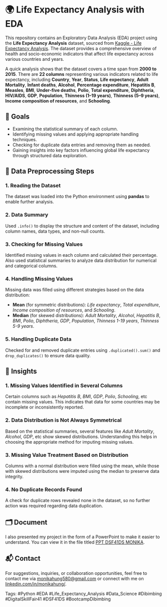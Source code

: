 # 🌍 Life Expectancy Analysis with EDA
This repository contains an Exploratory Data Analysis (EDA) project using the **Life Expectancy Analysis** dataset, sourced from [Kaggle - Life Expectancy Analysis](https://www.kaggle.com/datasets/nailasrivastava/life-expectancy-analysis/data). The dataset provides a comprehensive overview of health and socio-economic indicators that affect life expectancy across various countries and years.

A quick analysis shows that the dataset covers a time span from **2000 to 2015**. There are **22 columns** representing various indicators related to life expectancy, including **Country**, **Year**, **Status**, **Life expectancy**, **Adult Mortality**, **Infant deaths**, **Alcohol**, **Percentage expenditure**, **Hepatitis B**, **Measles**, **BMI**, **Under-five deaths**, **Polio**, **Total expenditure**, **Diphtheria**, **HIV/AIDS**, **GDP**, **Population**, **Thinness (1–19 years)**, **Thinness (5–9 years)**, **Income composition of resources**, and **Schooling**.


## 📌 Goals
- Examining the statistical summary of each column.
- Identifying missing values and applying appropriate handling techniques.
- Checking for duplicate data entries and removing them as needed.
- Gaining insights into key factors influencing global life expectancy through structured data exploration.


## 🔧 Data Preprocessing Steps
### 1. Reading the Dataset
The dataset was loaded into the Python environment using **pandas** to enable further analysis.

### 2. Data Summary
Used `.info()` to display the structure and content of the dataset, including column names, data types, and non-null counts.

### 3. Checking for Missing Values
Identified missing values in each column and calculated their percentage. Also used statistical summaries to analyze data distribution for numerical and categorical columns.

### 4. Handling Missing Values
Missing data was filled using different strategies based on the data distribution:
- **Mean** (for symmetric distributions): *Life expectancy*, *Total expenditure*, *Income composition of resources*, and *Schooling*.
- **Median** (for skewed distributions): *Adult Mortality*, *Alcohol*, *Hepatitis B*, *BMI*, *Polio*, *Diphtheria*, *GDP*, *Population*, *Thinness 1-19 years*, *Thinness 5-9 years*.

### 5. Handling Duplicate Data
Checked for and removed duplicate entries using `.duplicated().sum()` and `drop_duplicates()` to ensure data quality.


## 🧠 Insights
### 1. Missing Values Identified in Several Columns
Certain columns such as *Hepatitis B*, *BMI*, *GDP*, *Polio*, *Schooling*, etc contain missing values. This indicates that data for some countries may be incomplete or inconsistently reported.

### 2. Data Distribution is Not Always Symmetrical
Based on the statistical summaries, several features like *Adult Mortality*, *Alcohol*, *GDP*, etc show skewed distributions. Understanding this helps in choosing the appropriate method for imputing missing values.

### 3. Missing Value Treatment Based on Distribution
Columns with a normal distribution were filled using the mean, while those with skewed distributions were imputed using the median to preserve data integrity.

### 4. No Duplicate Records Found
A check for duplicate rows revealed none in the dataset, so no further action was required regarding data duplication.


## 🗂️ Document
I also presented my project in the form of a PowerPoint to make it easier to understand. You can view it in the file titled [PPT DSF41DS MONIKA](https://github.com/Monikahung/EDA_Life_Expectancy_Analysis/blob/main/PPT%20DSF41DS%20MONIKA.pdf).

## 📬 Contact
For suggestions, inquiries, or collaboration opportunities, feel free to contact me via [monikahung580@gmail.com](mailto:monikahung580@gmail.com) or connect with me on [linkedin.com/in/monikahung/](https://www.linkedin.com/in/monikahung).

Tags: #Python #EDA #Life_Expectancy_Analysis #Data_Science #Dibimbing #DigitalSkillFair41 #DSF41DS #BootcampDibimbing
